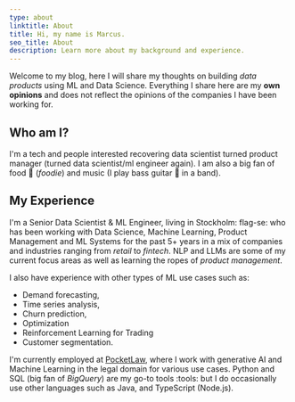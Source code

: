 ```yaml
---
type: about
linktitle: About
title: Hi, my name is Marcus.
seo_title: About
description: Learn more about my background and experience.
---
```

Welcome to my blog, here I will share my thoughts on building *data products* using ML and Data Science. Everything I share here are my **own opinions** and does not reflect the opinions of the companies I have been working for.

## Who am I?

I'm a tech and people interested recovering data scientist turned product manager (turned data scientist/ml engineer again). I am also a big fan of food :pizza: (*foodie*) and music (I play bass guitar :guitar: in a band).

## My Experience

I'm a Senior Data Scientist & ML Engineer, living in Stockholm: flag-se: who has been working with Data Science, Machine Learning, Product Management and ML Systems for the past 5+ years in a mix of companies and industries ranging from *retail* to *fintech*. NLP and LLMs are some of my current focus areas as well as learning the ropes of *product management*.

I also have experience with other types of ML use cases such as: 
* Demand forecasting, 
* Time series analysis, 
* Churn prediction, 
* Optimization
* Reinforcement Learning for Trading
* Customer segmentation. 

I'm currently employed at [PocketLaw](https://pocketlaw.com/), where I work with generative AI and Machine Learning in the legal domain for various use cases. Python and SQL (big fan of *BigQuery*) are my go-to tools :tools: but I do occasionally use other languages such as Java, and TypeScript (Node.js). 
